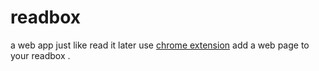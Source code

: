 # readbox
a web app just like read it later
use [chrome extension](https://github.com/JohnnieFucker/readbox-chrome-extension) add a web page to your readbox .

